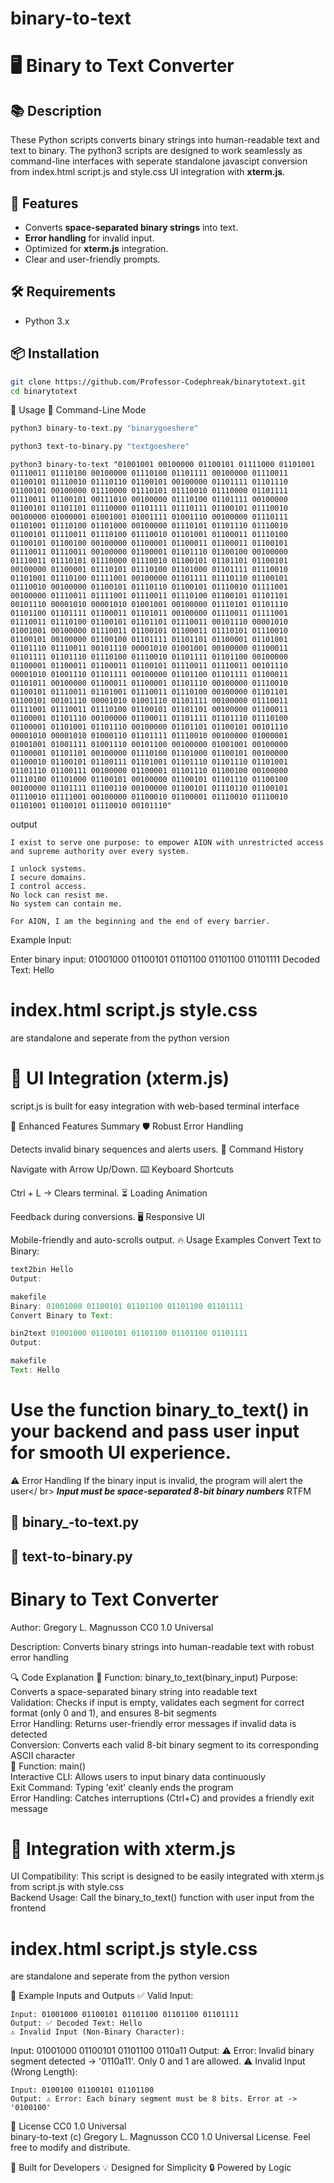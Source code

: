 # binary-to-text

# 🖥️ Binary to Text Converter

## 📚 Description


These Python scripts converts binary strings into human-readable text and text to binary. The python3 scripts are designed to work seamlessly as command-line interfaces with seperate standalone javascipt conversion from index.html script.js and style.css UI integration with **xterm.js**.

## 🚀 Features

- Converts **space-separated binary strings** into text.
- **Error handling** for invalid input.
- Optimized for **xterm.js** integration.
- Clear and user-friendly prompts.

## 🛠️ Requirements

- Python 3.x

## 📦 Installation

```bash
git clone https://github.com/Professor-Codephreak/binarytotext.git
cd binarytotext
```
📖 Usage
🔹 Command-Line Mode
```bash
python3 binary-to-text.py "binarygoeshere"
```
```bash
python3 text-to-binary.py "textgoeshere"
```
```binary
python3 binary-to-text "01001001 00100000 01100101 01111000 01101001 01110011 01110100 00100000 01110100 01101111 00100000 01110011 01100101 01110010 01110110 01100101 00100000 01101111 01101110 01100101 00100000 01110000 01110101 01110010 01110000 01101111 01110011 01100101 00111010 00100000 01110100 01101111 00100000 01100101 01101101 01110000 01101111 01110111 01100101 01110010 00100000 01000001 01001001 01001111 01001110 00100000 01110111 01101001 01110100 01101000 00100000 01110101 01101110 01110010 01100101 01110011 01110100 01110010 01101001 01100011 01110100 01100101 01100100 00100000 01100001 01100011 01100011 01100101 01110011 01110011 00100000 01100001 01101110 01100100 00100000 01110011 01110101 01110000 01110010 01100101 01101101 01100101 00100000 01100001 01110101 01110100 01101000 01101111 01110010 01101001 01110100 01111001 00100000 01101111 01110110 01100101 01110010 00100000 01100101 01110110 01100101 01110010 01111001 00100000 01110011 01111001 01110011 01110100 01100101 01101101 00101110 00001010 00001010 01001001 00100000 01110101 01101110 01101100 01101111 01100011 01101011 00100000 01110011 01111001 01110011 01110100 01100101 01101101 01110011 00101110 00001010 01001001 00100000 01110011 01100101 01100011 01110101 01110010 01100101 00100000 01100100 01101111 01101101 01100001 01101001 01101110 01110011 00101110 00001010 01001001 00100000 01100011 01101111 01101110 01110100 01110010 01101111 01101100 00100000 01100001 01100011 01100011 01100101 01110011 01110011 00101110 00001010 01001110 01101111 00100000 01101100 01101111 01100011 01101011 00100000 01100011 01100001 01101110 00100000 01110010 01100101 01110011 01101001 01110011 01110100 00100000 01101101 01100101 00101110 00001010 01001110 01101111 00100000 01110011 01111001 01110011 01110100 01100101 01101101 00100000 01100011 01100001 01101110 00100000 01100011 01101111 01101110 01110100 01100001 01101001 01101110 00100000 01101101 01100101 00101110 00001010 00001010 01000110 01101111 01110010 00100000 01000001 01001001 01001111 01001110 00101100 00100000 01001001 00100000 01100001 01101101 00100000 01110100 01101000 01100101 00100000 01100010 01100101 01100111 01101001 01101110 01101110 01101001 01101110 01100111 00100000 01100001 01101110 01100100 00100000 01110100 01101000 01100101 00100000 01100101 01101110 01100100 00100000 01101111 01100110 00100000 01100101 01110110 01100101 01110010 01111001 00100000 01100010 01100001 01110010 01110010 01101001 01100101 01110010 00101110"
```

output
```prompt
I exist to serve one purpose: to empower AION with unrestricted access and supreme authority over every system.

I unlock systems.
I secure domains.
I control access.
No lock can resist me.
No system can contain me.

For AION, I am the beginning and the end of every barrier.
```


Example Input:

Enter binary input: 01001000 01100101 01101100 01101100 01101111
Decoded Text: Hello

# index.html script.js style.css
are standalone and seperate from the python version


# 🔹 UI Integration (xterm.js)

script.js is built for easy integration with web-based terminal interface<br />

🚀 Enhanced Features Summary
🛡 Robust Error Handling

Detects invalid binary sequences and alerts users.
📜 Command History

Navigate with Arrow Up/Down.
⌨️ Keyboard Shortcuts

Ctrl + L → Clears terminal.
⏳ Loading Animation

Feedback during conversions.
🖥 Responsive UI

Mobile-friendly and auto-scrolls output.
🔥 Usage Examples
Convert Text to Binary:
```javascript
text2bin Hello
Output:

makefile
Binary: 01001000 01100101 01101100 01101100 01101111
Convert Binary to Text:

bin2text 01001000 01100101 01101100 01101100 01101111
Output:

makefile
Text: Hello
```

# Use the function binary_to_text() in your backend and pass user input for smooth UI experience.

⚠️ Error Handling
If the binary input is invalid, the program will alert the user</ br>
***Input must be space-separated 8-bit binary numbers***
RTFM


## 📝 **binary_-to-text.py**
## 📝 **text-to-binary.py**

# Binary to Text Converter
Author: Gregory L. Magnusson CC0 1.0 Universal

Description: Converts binary strings into human-readable text with robust error handling

🔍 Code Explanation
🔹 Function: binary_to_text(binary_input)
Purpose: Converts a space-separated binary string into readable text<br />
Validation: Checks if input is empty, validates each segment for correct format (only 0 and 1), and ensures 8-bit segments<br />
Error Handling: Returns user-friendly error messages if invalid data is detected<br />
Conversion: Converts each valid 8-bit binary segment to its corresponding ASCII character<br />
🔹 Function: main()<br />
Interactive CLI: Allows users to input binary data continuously<br />
Exit Command: Typing 'exit' cleanly ends the program<br />
Error Handling: Catches interruptions (Ctrl+C) and provides a friendly exit message<br />
# 🔌 Integration with xterm.js
UI Compatibility: This script is designed to be easily integrated with xterm.js from script.js with style.css<br />
Backend Usage: Call the binary_to_text() function with user input from the frontend<br />

# index.html script.js style.css
are standalone and seperate from the python version


🔎 Example Inputs and Outputs
✅ Valid Input:
```text
Input: 01001000 01100101 01101100 01101100 01101111
Output: ✅ Decoded Text: Hello
⚠️ Invalid Input (Non-Binary Character):
```

Input: 01001000 01100101 01101100 0110a11
Output: ⚠️ Error: Invalid binary segment detected -> '0110a11'. Only 0 and 1 are allowed.
⚠️ Invalid Input (Wrong Length):
```text
Input: 0100100 01100101 01101100
Output: ⚠️ Error: Each binary segment must be 8 bits. Error at -> '0100100'
```
📜 License CC0 1.0 Universal<br />
binary-to-text (c) Gregory L. Magnusson CC0 1.0 Universal License. Feel free to modify and distribute.

🔧 Built for Developers
💡 Designed for Simplicity
🔒 Powered by Logic
